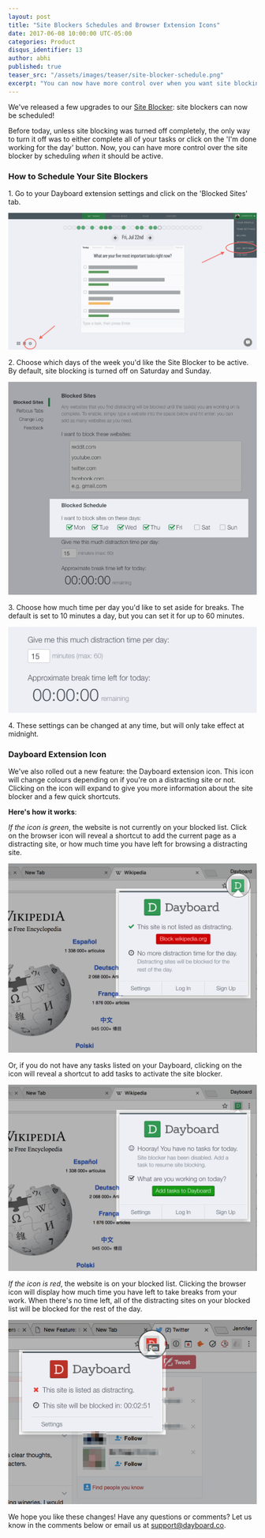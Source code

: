 ```yaml
---
layout: post
title: "Site Blockers Schedules and Browser Extension Icons"
date: 2017-06-08 10:00:00 UTC-05:00
categories: Product
disqus_identifier: 13
author: abhi
published: true
teaser_src: "/assets/images/teaser/site-blocker-schedule.png"
excerpt: "You can now have more control over when you want site blocking to occur using our scheduling feature. Set active days, schedule break times, and quickly see how much distracting time you have left on any given moment."
---
```


We've released a few upgrades to our [Site Blocker](https://blog.dayboard.co/website-blocker-chrome): site blockers can now be scheduled! 

Before today, unless site blocking was turned off completely, the only way to turn it off was to either complete all of your tasks or click on the 'I'm done working for the day' button. Now, you can have more control over the site blocker by scheduling *when* it should be active. 

### How to Schedule Your Site Blockers

1\. Go to your Dayboard extension settings and click on the 'Blocked Sites' tab.

<div>  
  <img src="/assets/images/product/extension-setting.png" alt="The settings to Dayboard's Chrome New Tab Page Extension" title="Dayboard's Chrome Extension Settings" />
</div>

2\. Choose which days of the week you'd like the Site Blocker to be active. By default, site blocking is turned off on Saturday and Sunday.

<div>
  <img src="/assets/images/product/site-blocker-break-days-scheduler.png" alt="Schedule the days of the week you'd like Dayboard to help you block distracting sites." title="Dayboard's Site Blocker schedule" />
</div>

3\. Choose how much time per day you'd like to set aside for breaks. The default is set to 10 minutes a day, but you can set it for up to 60 minutes.

<div>
  <img src="/assets/images/product/site-blocker-break-time-scheduler.png" alt="Set aside some break time for those guilty free browsing on your favourite sites." title="Dayboard's Site Blocker break timer" />
</div>

4\. These settings can be changed at any time, but will only take effect at midnight.

### Dayboard Extension Icon

We've also rolled out a new feature: the Dayboard extension icon. This icon will change colours depending on if you're on a distracting site or not. Clicking on the icon will expand to give you more information about the site blocker and a few quick shortcuts.

**Here's how it works**:

*If the icon is green*, the website is not currently on your blocked list. Click on the browser icon will reveal a shortcut to add the current page as a distracting site, or how much time you have left for browsing a distracting site.

<div>
  <img src="/assets/images/product/site-blocker-break-green-notification.png" title="Dayboard's site blocker icon turns green to indicate you're on a website that can be blocked." alt="Dayboard Site Blocker Extension Icon - Green">
</div>

Or, if you do not have any tasks listed on your Dayboard, clicking on the icon will reveal a shortcut to add tasks to activate the site blocker.

<div>
  <img src="/assets/images/product/site-blocker-no-task-notification.png" title="Dayboard's site blocker are only active when you have a task set in Dayboard." alt="Dayboard Site Blocker Extension Icon - Green">
</div>

*If the icon is red*, the website is on your blocked list. Clicking the browser icon will display how much time you have left to take breaks from your work. When there's no time left, all of the distracting sites on your blocked list will be blocked for the rest of the day.

<div>
  <img src="/assets/images/product/site-blocker-break-red-notification.png" title="Dayboard's site blocker icon turns red to indicate you're on a website that is on your blocked list." alt="Dayboard Site Blocker Extension Icon - Red">
</div>

We hope you like these changes! Have any questions or comments? Let us know in the comments below or email us at [support@dayboard.co](mailto:support@dayboard.co).